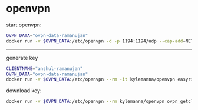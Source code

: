 # openvpn

start openvpn:
```bash
OVPN_DATA="ovpn-data-ramanujan"
docker run -v $OVPN_DATA:/etc/openvpn -d -p 1194:1194/udp --cap-add=NET_ADMIN kylemanna/openvpn
```
---

generate key
```bash
CLIENTNAME="anshul-ramanujan"
OVPN_DATA="ovpn-data-ramanujan"
docker run -v $OVPN_DATA:/etc/openvpn --rm -it kylemanna/openvpn easyrsa build-client-full ${CLIENTNAME} nopass
```

download key:
```bash
docker run -v $OVPN_DATA:/etc/openvpn --rm kylemanna/openvpn ovpn_getclient ${CLIENTNAME} > ${CLIENTNAME}.ovpn
```

